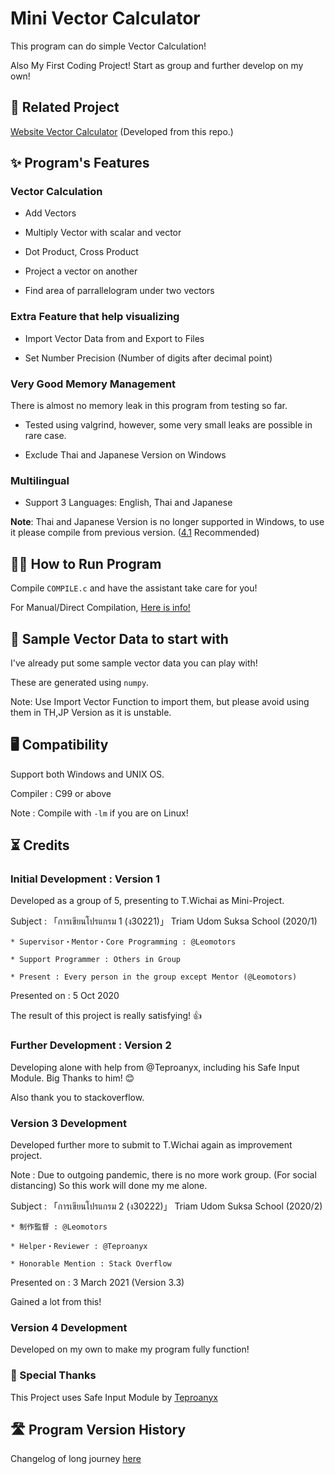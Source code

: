 # Mini Vector Calculator

  This program can do simple Vector Calculation!

  Also My First Coding Project! Start as group and further develop on my own!

## 📍 Related Project

<a href="https://github.com/Leomotors/Website-Vector-Calculator">Website Vector Calculator</a> (Developed from this repo.)

## ✨ Program's Features

### Vector Calculation

* Add Vectors

* Multiply Vector with scalar and vector

* Dot Product, Cross Product

* Project a vector on another

* Find area of parrallelogram under two vectors

### Extra Feature that help visualizing

* Import Vector Data from and Export to Files

* Set Number Precision (Number of digits after decimal point)

### Very Good Memory Management

  There is almost no memory leak in this program from testing so far.

* Tested using valgrind, however, some very small leaks are possible in rare case.

* Exclude Thai and Japanese Version on Windows

### Multilingual

* Support 3 Languages: English, Thai and Japanese

 __Note__: Thai and Japanese Version is no longer supported in Windows, to use it
  please compile from previous version. (<a href="https://github.com/Leomotors/Mini-Vector-Calculator/releases/tag/4.1.281">4.1</a> Recommended)

## 🏃‍♂️ How to Run Program

  Compile `COMPILE.c` and have the assistant take care for you!

  For Manual/Direct Compilation,
   <a href="https://github.com/Leomotors/Mini-Vector-Calculator/blob/main/docs/compilemanual.md">Here is info!</a>

## 🔢 Sample Vector Data to start with

  I've already put some sample vector data you can play with!

  These are generated using ```numpy```.

  Note: Use Import Vector Function to import them, but please avoid using them in TH,JP Version as it is unstable.

## 🖥️ Compatibility

Support both Windows and UNIX OS.

Compiler : C99 or above

Note : Compile with `-lm` if you are on Linux!

## ⏳ Credits

### Initial Development : Version 1

  Developed as a group of 5, presenting to T.Wichai as Mini-Project.

  Subject : 「การเขียนโปรแกรม 1 (ง30221)」 Triam Udom Suksa School (2020/1)

    * Supervisor・Mentor・Core Programming : @Leomotors

    * Support Programmer : Others in Group

    * Present : Every person in the group except Mentor (@Leomotors)

  Presented on : 5 Oct 2020

  The result of this project is really satisfying! 👍

### Further Development : Version 2

  Developing alone with help from
  @Teproanyx, including his Safe Input Module. Big Thanks to him! 😊

  Also thank you to stackoverflow.

### Version 3 Development

  Developed further more to submit to T.Wichai again as improvement project.

  Note : Due to outgoing pandemic, there is no more work group.
   (For social distancing) So this work will done my me alone.

  Subject : 「การเขียนโปรแกรม 2 (ง30222)」 Triam Udom Suksa School (2020/2)
  
    * 制作監督 : @Leomotors

    * Helper・Reviewer : @Teproanyx
    
    * Honorable Mention : Stack Overflow

  Presented on : 3 March 2021 (Version 3.3)
  
  Gained a lot from this!

### Version 4 Development

  Developed on my own to make my program fully function!

### 🙏 Special Thanks

  This Project uses Safe Input Module by
   <a href="https://github.com/Teproanyx">Teproanyx</a>

## 🛣️ Program Version History

Changelog of long journey
 <a href="https://github.com/Leomotors/Mini-Vector-Calculator/blob/main/docs/changelog.md">here</a>
